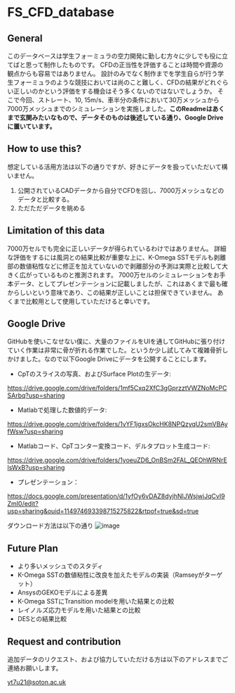 # FS_CFD_database
## General
このデータベースは学生フォーミュラの空力開発に勤しむ方々に少しでも役に立てばと思って制作したものです。
CFDの正当性を評価することは時間や資源の観点からも容易ではありません。
設計のみでなく制作までを学生自らが行う学生フォーミュラのような競技においては尚のこと難しく、CFDの結果がどれぐらい正しいのかという評価をする機会はそう多くないのではないでしょうか。
そこで今回、ストレート、10, 15m/s、車半分の条件において30万メッシュから7000万メッシュまでのシミュレーションを実施しました。**このReadmeはあくまで玄関みたいなもので、データそのものは後述している通り、Google Driveに置いています。**

## How to use this?
想定している活用方法は以下の通りですが、好きにデータを扱っていただいて構いません。
1. 公開されているCADデータから自分でCFDを回し、7000万メッシュなどのデータと比較する。
2. ただただデータを眺める

## Limitation of this data
7000万セルでも完全に正しいデータが得られているわけではありません。
詳細な評価をするには風洞との結果比較が重要な上に、K-Omega SSTモデルも剥離部の数値粘性などに修正を加えていないので剥離部分の予測は実際と比較して大きく広がっているものと推測されます。
7000万セルのシミュレーションをお手本データ、としてプレゼンテーションに記載しましたが、これはあくまで最も確からしいという意味であり、この結果が正しいことは担保できていません。
あくまで比較用として使用していただけると幸いです。

## Google Drive
GitHubを使いこなせない僕に、大量のファイルをUIを通してGitHubに張り付けていく作業は非常に骨が折れる作業でした。というか少し試してみて複雑骨折しかけました。なので以下Google Driveにデータを公開することにします。
- CpTのスライスの写真、およびSurface Plotの生データ: 

https://drive.google.com/drive/folders/1mf5Cxq2XfC3gGprzztVWZNoMcPCSArbq?usp=sharing
- Matlabで処理した数値的データ: 

https://drive.google.com/drive/folders/1vYF1jgxsOkcHK8NPQzyqU2smVBAyfWsw?usp=sharing
- Matlabコード、CpTコンター変換コード、デルタプロット生成コード:

https://drive.google.com/drive/folders/1yoeuZD6_OnBSm2FAL_QEOhWRNrElsWxB?usp=sharing
- プレゼンテーション：

https://docs.google.com/presentation/d/1yfOy6vDAZ8dyjhNIJWsjwiJqCvI9ZmI0/edit?usp=sharing&ouid=114974693398715275822&rtpof=true&sd=true

ダウンロード方法は以下の通り
![image](https://github.com/tagdtm/FS_CFD_database/assets/96266042/9cf2cd26-b17c-49d0-bc45-4f0f12558f31)

## Future Plan
- より多いメッシュでのスタディ
- K-Omega SSTの数値粘性に改良を加えたモデルの実装（Ramseyがターゲット）
- AnsysのGEKOモデルによる差異
- K-Omega SSTにTransition modelを用いた結果との比較
- レイノルズ応力モデルを用いた結果との比較
- DESとの結果比較

## Request and contribution
追加データのリクエスト、および協力していただける方は以下のアドレスまでご連絡お願いします。

yt7u21@soton.ac.uk
